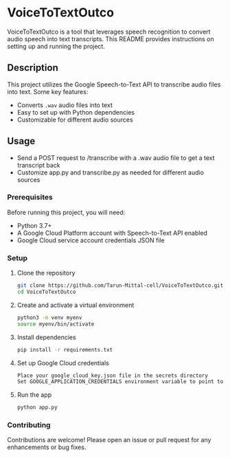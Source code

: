 # VoiceToTextOutco 

VoiceToTextOutco is a tool that leverages speech recognition to convert audio speech into text transcripts. This README provides instructions on setting up and running the project.

## Description

This project utilizes the Google Speech-to-Text API to transcribe audio files into text. Some key features:

- Converts `.wav` audio files into text
- Easy to set up with Python dependencies
- Customizable for different audio sources

## Usage
- Send a POST request to /transcribe with a .wav audio file to get a text transcript back
- Customize app.py and transcribe.py as needed for different audio sources


### Prerequisites

Before running this project, you will need:

- Python 3.7+
- A Google Cloud Platform account with Speech-to-Text API enabled
- Google Cloud service account credentials JSON file

### Setup

1. Clone the repository

   ```bash
   git clone https://github.com/Tarun-Mittal-cell/VoiceToTextOutco.git
   cd VoiceToTextOutco

2. Create and activate a virtual environment

   ```bash
   python3 -m venv myenv  
   source myenv/bin/activate

3. Install dependencies

   ```bash
   pip install -r requirements.txt

4. Set up Google Cloud credentials

   ```bash
   Place your google_cloud_key.json file in the secrets directory
   Set GOOGLE_APPLICATION_CREDENTIALS environment variable to point to secrets/google_cloud_key.json

5. Run the app

   ```bash
   python app.py

### Contributing

Contributions are welcome! Please open an issue or pull request for any enhancements or bug fixes.









